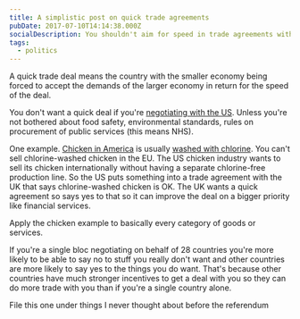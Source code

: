 ```yaml
---
title: A simplistic post on quick trade agreements
pubDate: 2017-07-10T14:14:38.000Z
socialDescription: You shouldn't aim for speed in trade agreements with big trading blocs
tags:
  - politics
---
```


A quick trade deal means the country with the smaller economy being forced to accept the demands of the larger economy in return for the speed of the deal.

You don't want a quick deal if you're [negotiating with the US](http://www.bbc.co.uk/news/uk-politics-40540340). Unless you're not bothered about food safety, environmental standards, rules on procurement of public services (this means NHS).

One example. [Chicken in America](http://www.salon.com/2014/05/26/chlorine_in_your_chicken_why_poultry_is_more_dangerous_than_ever_partner/) is usually [washed with chlorine](https://www.washingtonpost.com/world/europe/free-trade-with-us-europe-balks-at-chlorine-chicken-hormone-beef/2014/12/04/e9aa131c-6c3f-11e4-bafd-6598192a448d_story.html). You can't sell chlorine-washed chicken in the EU. The US chicken industry wants to sell its chicken internationally without having a separate chlorine-free production line. So the US puts something into a trade agreement with the UK that says chlorine-washed chicken is OK. The UK wants a quick agreement so says yes to that so it can improve the deal on a bigger priority like financial services.

Apply the chicken example to basically every category of goods or services.

If you're a single bloc negotiating on behalf of 28 countries you're more likely to be able to say no to stuff you really don't want and other countries are more likely to say yes to the things you do want. That's because other countries have much stronger incentives to get a deal with you so they can do more trade with you than if you're a single country alone.

File this one under things I never thought about before the referendum
